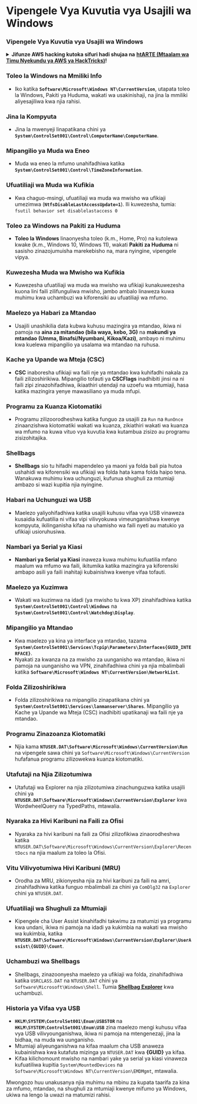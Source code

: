 # Vipengele Vya Kuvutia vya Usajili wa Windows

### Vipengele Vya Kuvutia vya Usajili wa Windows

<details>

<summary><strong>Jifunze AWS hacking kutoka sifuri hadi shujaa na</strong> <a href="https://training.hacktricks.xyz/courses/arte"><strong>htARTE (Mtaalam wa Timu Nyekundu ya AWS ya HackTricks)</strong></a><strong>!</strong></summary>

Njia nyingine za kusaidia HackTricks:

* Ikiwa unataka kuona **kampuni yako ikitangazwa kwenye HackTricks** au **kupakua HackTricks kwa PDF** Angalia [**MIPANGO YA KUJIUNGA**](https://github.com/sponsors/carlospolop)!
* Pata [**bidhaa rasmi za PEASS & HackTricks**](https://peass.creator-spring.com)
* Gundua [**Familia ya PEASS**](https://opensea.io/collection/the-peass-family), mkusanyiko wetu wa kipekee wa [**NFTs**](https://opensea.io/collection/the-peass-family)
* **Jiunge na** 💬 [**kikundi cha Discord**](https://discord.gg/hRep4RUj7f) au kikundi cha [**telegram**](https://t.me/peass) au **tufuate** kwenye **Twitter** 🐦 [**@hacktricks_live**](https://twitter.com/hacktricks_live)**.**
* **Shiriki mbinu zako za udukuzi kwa kuwasilisha PRs kwa** [**HackTricks**](https://github.com/carlospolop/hacktricks) na [**HackTricks Cloud**](https://github.com/carlospolop/hacktricks-cloud) repos za github.

</details>


### **Toleo la Windows na Mmiliki Info**
- Iko katika **`Software\Microsoft\Windows NT\CurrentVersion`**, utapata toleo la Windows, Pakiti ya Huduma, wakati wa usakinishaji, na jina la mmiliki aliyesajiliwa kwa njia rahisi.

### **Jina la Kompyuta**
- Jina la mwenyeji linapatikana chini ya **`System\ControlSet001\Control\ComputerName\ComputerName`**.

### **Mipangilio ya Muda wa Eneo**
- Muda wa eneo la mfumo unahifadhiwa katika **`System\ControlSet001\Control\TimeZoneInformation`**.

### **Ufuatiliaji wa Muda wa Kufikia**
- Kwa chaguo-msingi, ufuatiliaji wa muda wa mwisho wa ufikiaji umezimwa (**`NtfsDisableLastAccessUpdate=1`**). Ili kuwezesha, tumia:
`fsutil behavior set disablelastaccess 0`

### Toleo za Windows na Pakiti za Huduma
- **Toleo la Windows** linaonyesha toleo (k.m., Home, Pro) na kutolewa kwake (k.m., Windows 10, Windows 11), wakati **Pakiti za Huduma** ni sasisho zinazojumuisha marekebisho na, mara nyingine, vipengele vipya.

### Kuwezesha Muda wa Mwisho wa Kufikia
- Kuwezesha ufuatiliaji wa muda wa mwisho wa ufikiaji kunakuwezesha kuona lini faili zilifunguliwa mwisho, jambo ambalo linaweza kuwa muhimu kwa uchambuzi wa kiforensiki au ufuatiliaji wa mfumo.

### Maelezo ya Habari za Mtandao
- Usajili unashikilia data kubwa kuhusu mazingira ya mtandao, ikiwa ni pamoja na **aina za mitandao (bila waya, kebo, 3G)** na **makundi ya mtandao (Umma, Binafsi/Nyumbani, Kikoa/Kazi)**, ambayo ni muhimu kwa kuelewa mipangilio ya usalama wa mtandao na ruhusa.

### Kache ya Upande wa Mteja (CSC)
- **CSC** inaboresha ufikiaji wa faili nje ya mtandao kwa kuhifadhi nakala za faili zilizoshirikiwa. Mipangilio tofauti ya **CSCFlags** inadhibiti jinsi na ni faili zipi zinazohifadhiwa, ikiaathiri utendaji na uzoefu wa mtumiaji, hasa katika mazingira yenye mawasiliano ya muda mfupi.

### Programu za Kuanza Kiotomatiki
- Programu zilizoorodheshwa katika funguo za usajili za `Run` na `RunOnce` zinaanzishwa kiotomatiki wakati wa kuanza, zikiathiri wakati wa kuanza wa mfumo na kuwa vituo vya kuvutia kwa kutambua zisizo au programu zisizohitajika.

### Shellbags
- **Shellbags** sio tu hifadhi mapendeleo ya maoni ya folda bali pia hutoa ushahidi wa kiforensiki wa ufikiaji wa folda hata kama folda haipo tena. Wanakuwa muhimu kwa uchunguzi, kufunua shughuli za mtumiaji ambazo si wazi kupitia njia nyingine.

### Habari na Uchunguzi wa USB
- Maelezo yaliyohifadhiwa katika usajili kuhusu vifaa vya USB vinaweza kusaidia kufuatilia ni vifaa vipi vilivyokuwa vimeunganishwa kwenye kompyuta, ikilinganisha kifaa na uhamisho wa faili nyeti au matukio ya ufikiaji usioruhusiwa.

### Nambari ya Serial ya Kiasi
- **Nambari ya Serial ya Kiasi** inaweza kuwa muhimu kufuatilia mfano maalum wa mfumo wa faili, ikitumika katika mazingira ya kiforensiki ambapo asili ya faili inahitaji kubainishwa kwenye vifaa tofauti.

### **Maelezo ya Kuzimwa**
- Wakati wa kuzimwa na idadi (ya mwisho tu kwa XP) zinahifadhiwa katika **`System\ControlSet001\Control\Windows`** na **`System\ControlSet001\Control\Watchdog\Display`**.

### **Mipangilio ya Mtandao**
- Kwa maelezo ya kina ya interface ya mtandao, tazama **`System\ControlSet001\Services\Tcpip\Parameters\Interfaces{GUID_INTERFACE}`**.
- Nyakati za kwanza na za mwisho za uunganisho wa mtandao, ikiwa ni pamoja na uunganisho wa VPN, zinahifadhiwa chini ya njia mbalimbali katika **`Software\Microsoft\Windows NT\CurrentVersion\NetworkList`**.

### **Folda Zilizoshirikiwa**
- Folda zilizoshirikiwa na mipangilio zinapatikana chini ya **`System\ControlSet001\Services\lanmanserver\Shares`**. Mipangilio ya Kache ya Upande wa Mteja (CSC) inadhibiti upatikanaji wa faili nje ya mtandao.

### **Programu Zinazoanza Kiotomatiki**
- Njia kama **`NTUSER.DAT\Software\Microsoft\Windows\CurrentVersion\Run`** na vipengele sawa chini ya `Software\Microsoft\Windows\CurrentVersion` hufafanua programu zilizowekwa kuanza kiotomatiki.

### **Utafutaji na Njia Zilizotumiwa**
- Utafutaji wa Explorer na njia zilizotumiwa zinachunguzwa katika usajili chini ya **`NTUSER.DAT\Software\Microsoft\Windows\CurrentVersion\Explorer`** kwa WordwheelQuery na TypedPaths, mtawalia.

### **Nyaraka za Hivi Karibuni na Faili za Ofisi**
- Nyaraka za hivi karibuni na faili za Ofisi zilizofikiwa zinaorodheshwa katika `NTUSER.DAT\Software\Microsoft\Windows\CurrentVersion\Explorer\RecentDocs` na njia maalum za toleo la Ofisi.

### **Vitu Vilivyotumiwa Hivi Karibuni (MRU)**
- Orodha za MRU, zikionyesha njia za hivi karibuni za faili na amri, zinahifadhiwa katika funguo mbalimbali za chini ya `ComDlg32` na `Explorer` chini ya `NTUSER.DAT`.

### **Ufuatiliaji wa Shughuli za Mtumiaji**
- Kipengele cha User Assist kinahifadhi takwimu za matumizi ya programu kwa undani, ikiwa ni pamoja na idadi ya kukimbia na wakati wa mwisho wa kukimbia, katika **`NTUSER.DAT\Software\Microsoft\Windows\CurrentVersion\Explorer\UserAssist\{GUID}\Count`**.

### **Uchambuzi wa Shellbags**
- Shellbags, zinazoonyesha maelezo ya ufikiaji wa folda, zinahifadhiwa katika `USRCLASS.DAT` na `NTUSER.DAT` chini ya `Software\Microsoft\Windows\Shell`. Tumia **[Shellbag Explorer](https://ericzimmerman.github.io/#!index.md)** kwa uchambuzi.

### **Historia ya Vifaa vya USB**
- **`HKLM\SYSTEM\ControlSet001\Enum\USBSTOR`** na **`HKLM\SYSTEM\ControlSet001\Enum\USB`** zina maelezo mengi kuhusu vifaa vya USB vilivyounganishwa, ikiwa ni pamoja na mtengenezaji, jina la bidhaa, na muda wa uunganisho.
- Mtumiaji aliyeunganishwa na kifaa maalum cha USB anaweza kubainishwa kwa kutafuta mizinga ya `NTUSER.DAT` kwa **{GUID}** ya kifaa.
- Kifaa kilichomount mwisho na nambari yake ya serial ya kiasi vinaweza kufuatiliwa kupitia `System\MountedDevices` na `Software\Microsoft\Windows NT\CurrentVersion\EMDMgmt`, mtawalia.

Mwongozo huu unakusanya njia muhimu na mbinu za kupata taarifa za kina za mfumo, mtandao, na shughuli za mtumiaji kwenye mifumo ya Windows, ukiwa na lengo la uwazi na matumizi rahisi.
